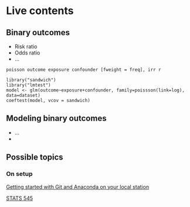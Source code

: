 # Live contents

## Binary outcomes
  - Risk ratio
  - Odds ratio
  - ...
  
  ```
  poisson outcome exposure confounder [fweight = freq], irr r
  ```
  
  ```
  library("sandwich")
  library("lmtest")
  model <- glm(outcome~exposure+confounder, family=poissson(link=log), data=dataset)
  coeftest(model, vcov = sandwich)
  ```

## Modeling binary outcomes
- ...
- 


## Possible topics

### On setup
[Getting started with Git and Anaconda on your local station](how-to/git/readme.md)

[STATS 545](https://stat545.stat.ubc.ca/course/)
